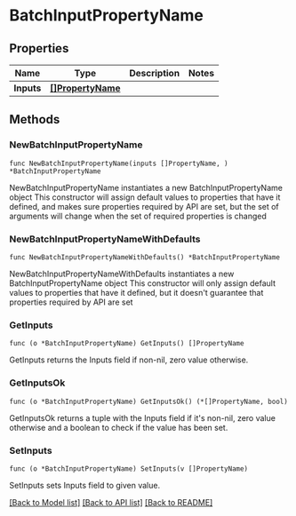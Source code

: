 # BatchInputPropertyName

## Properties

Name | Type | Description | Notes
------------ | ------------- | ------------- | -------------
**Inputs** | [**[]PropertyName**](PropertyName.md) |  | 

## Methods

### NewBatchInputPropertyName

`func NewBatchInputPropertyName(inputs []PropertyName, ) *BatchInputPropertyName`

NewBatchInputPropertyName instantiates a new BatchInputPropertyName object
This constructor will assign default values to properties that have it defined,
and makes sure properties required by API are set, but the set of arguments
will change when the set of required properties is changed

### NewBatchInputPropertyNameWithDefaults

`func NewBatchInputPropertyNameWithDefaults() *BatchInputPropertyName`

NewBatchInputPropertyNameWithDefaults instantiates a new BatchInputPropertyName object
This constructor will only assign default values to properties that have it defined,
but it doesn't guarantee that properties required by API are set

### GetInputs

`func (o *BatchInputPropertyName) GetInputs() []PropertyName`

GetInputs returns the Inputs field if non-nil, zero value otherwise.

### GetInputsOk

`func (o *BatchInputPropertyName) GetInputsOk() (*[]PropertyName, bool)`

GetInputsOk returns a tuple with the Inputs field if it's non-nil, zero value otherwise
and a boolean to check if the value has been set.

### SetInputs

`func (o *BatchInputPropertyName) SetInputs(v []PropertyName)`

SetInputs sets Inputs field to given value.



[[Back to Model list]](../README.md#documentation-for-models) [[Back to API list]](../README.md#documentation-for-api-endpoints) [[Back to README]](../README.md)


